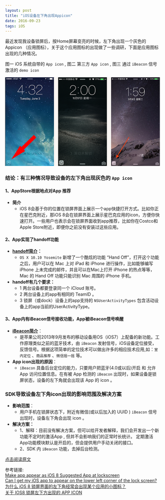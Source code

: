 ```yaml
---
layout: post
title: "iOS设备左下角出现Appicon"
date: 2016-09-23 
tags: iOS   
---
```


最近发现我设备锁屏后，按Home屏幕变亮的时候，左下角出现一个灰色的Appicon （应用图标），关于这个应用图标的出现做了一些调研，下面是应用图标出现的几种情况。

图一 iOS 系统自带的 `App icon` , 图二 第三方 `App icon` , 图三 通过 `iBeacon` 信号激活的 `demo icon`

![](/assets/images/icon/image01.png)

### 结论：有三种情况导致设备的左下角出现灰色的 `App icon` 

#### 1、AppStore根据地点对App 推荐
* **简介** 
	* iOS 8会基于你的位置在锁屏界面上展示一个app快捷打开方式。比如你正在星巴克附近，那iOS 8会在锁屏界面上展示星巴克应用的icon，方便你快速打开。一些用户也表示会在锁屏界面收到app推荐，比如你在Costco和Apple Store附近，即便你之前没有安装过这些应用。   
	
#### 2、App实现了handoff功能
*  **[handoff简介](https://developer.apple.com/library/ios/documentation/UserExperience/Conceptual/Handoff/HandoffFundamentals/HandoffFundamentals.html)：**
	* `OS X 10.10 Yosemite` 新增了一个酷炫的功能 “Hand Off”，打开这个功能之后，用户可以在 Mac 上对 iPad 和 iPhone 进行操作，比如能够编写 iPhone 上未完成的邮件，并且可以在Mac上打开 iPhone 的热点等等， Mac 的 Hand Off 功能只能识别 Mac 周围的 iPhone 手机。      
* **handoff有几个要求：**
	*  1 两台设备都要登录同一个 iCloud 账号。
	*  2 两台设备上的app有相同的 TeamID 。
	*  3 锁屏（或dock）设备上的app支持的 `NSUserActivityTypes` 包含活动设备上的app当前的UserActivityType。
	   	     
#### 3、App内有iBeacon信号接收功能，App被iBeacon信号唤醒
* **[iBeacon简介](https://developer.apple.com/ibeacon/)**：
	* 是苹果公司2013年9月发布的移动设备用OS（iOS7）上配备的新功能。工作原理类似之前的蓝牙技术，由 `iBeacon` 发射信号，iOS设备定位接受，反馈信号。根据这项简单的定位技术可以做出许多的相应技术应用,如：`室内定位` 、`商品推荐` 、`微信摇一摇` 等。
* **App icon出现的原因**：
	* `iBeacon` 具备后台定位的能力，只要用户把蓝牙(4.0或以后)开启 和 允许 App 访问位置信息。在有被 App 检测的 `iBeacon` 出现时，如果设备是锁屏状态，设备的左下角就会出现该 App 的 icon 。


### SDK导致设备左下角icon出现的影响范围及解决方案
* **影响范围**：
	* 用户手机在锁屏状态下，附近有微信(或以后加入的 UUID ) `iBeacon` 信号出现时，设备左下角会出现 icon 。
* **解决方案：**
	* 1、解释：目前没有解决方案，但可以给开发者解释，我们会开发出一个新功能不定时的激活App , 但并不会影响我们的正常时长统计。 定期激活App功能模块默认是开启的，但会提供用户手动关闭的接口。
	* 2、SDK 内 `iBeacon` 功能，去掉后台检测。

[点击阅读原文](http://baixin.io/2016/09/iOSLowerLeftAppicon/)     

参考链接:    
[Make app appear as iOS 8 Suggested App at lockscreen](http://stackoverflow.com/questions/26082414/make-app-appear-as-ios-8-suggested-app-at-lockscreen/26676020#26676020)    
[Can I get my iOS app to appear on the lower left corner of the lock screen?](http://stackoverflow.com/questions/25897219/can-i-get-my-ios-app-to-appear-on-the-lower-left-corner-of-the-lock-screen/25898890#25898890)  
[为什么 iOS 8 锁屏界面的左下角经常会出现某个应用的小图标？](https://www.zhihu.com/question/26653964)    
[关于 IOS8 锁屏左下方出现的 APP ICON](https://www.v2ex.com/t/142320) 
